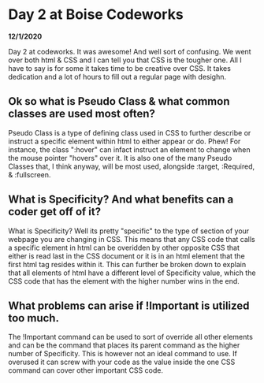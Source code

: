 # Day 2 at Boise Codeworks
__12/1/2020__

Day 2 at codeworks. It was awesome! And well sort of confusing. We went over both html & CSS and I can tell you that CSS is the tougher one. All I have to say is for some it takes time to be creative over CSS. It takes dedication and a lot of hours to fill out a regular page with desighn. 

## Ok so what is Pseudo Class & what common classes are used most often?

Pseudo Class is a type of defining class used in CSS to further describe or instruct a specific element within html to either appear or do. Phew! For instance, the class ":hover" can infact instruct an element to change when the mouse pointer "hovers" over it. It is also one of the many Pseudo Classes that, I think anyway, will be most used, alongside :target, :Required, & :fullscreen.

## What is Specificity? And what benefits can a coder get off of it?

What is Specificity? Well its pretty "specific" to the type of section of your webpage you are changing in CSS. This means that any CSS code that calls a specific element in html can be overidden by other opposite CSS that either is read last in the CSS document or it is in an html element that the first html tag resides within it. This can further be broken down to explain that all elements of html have a different level of Specificity value, which the CSS code that has the element with the higher number wins in the end. 

## What problems can arise if !Important is utilized too much.

The !Important command can be used to sort of override all other elements and can be the command that places its parent command as the higher number of Specificity. This is however not an ideal command to use. If overused it can screw with your code as the value inside the one CSS command can cover other important CSS code. 
